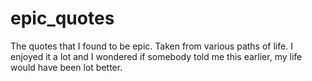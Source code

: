 # epic_quotes
The quotes that I found to be epic. Taken from various paths of life. I enjoyed it a lot and I wondered if somebody told me this earlier, my life would have been lot better.
